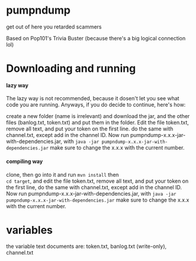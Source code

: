 # pumpndump
get out of here you retarded scammers

Based on Pop101's Trivia Buster (because there's a big logical connection lol)

# Downloading and running

#### lazy way

The lazy way is not recommended, because it dosen't let you see what code you are running. Anyways, if you do decide to continue, here's how:

create a new folder (name is irrelevant) and download the jar, and the other files (banlog.txt, token.txt) and put them in the folder. Edit the file token.txt, remove all text, and put your token on the first line. do the same with channel.txt, except add in the channel ID. Now run pumpndump-x.x.x-jar-with-dependencies.jar, with
```java -jar pumpndump-x.x.x-jar-with-dependencies.jar``` 
make sure to change the x.x.x with the current number.

#### compiling way 

clone, then go into it and run
```mvn install``` 
then  
```cd target```,
and edit the file token.txt, remove all text, and put your token on the first line, do the same with channel.txt, except add in the channel ID. Now run pumpndump-x.x.x-jar-with-dependencies.jar, with 
```java -jar pumpndump-x.x.x-jar-with-dependencies.jar```
make sure to change the x.x.x with the current number.


# variables 

the variable text documents are: token.txt, banlog.txt (write-only), channel.txt
